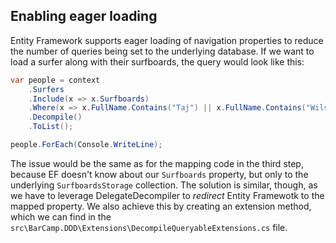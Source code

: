 ## Enabling eager loading

Entity Framework supports eager loading of navigation properties to reduce the number of queries being set to the underlying database.
If we want to load a surfer along with their surfboards, the query would look like this:

```csharp
var people = context
    .Surfers
    .Include(x => x.Surfboards)
    .Where(x => x.FullName.Contains("Taj") || x.FullName.Contains("Wilson"))
    .Decompile()
    .ToList();

people.ForEach(Console.WriteLine);
```

The issue would be the same as for the mapping code in the third step, because EF doesn't know about our `Surfboards` property, but only to the underlying `SurfboardsStorage` collection. The solution is similar, though, as we have to leverage DelegateDecompiler to *redirect* Entity Framewotk to the mapped property. We also achieve this by creating an extension method, which we can find in the `src\BarCamp.DDD\Extensions\DecompileQueryableExtensions.cs` file.